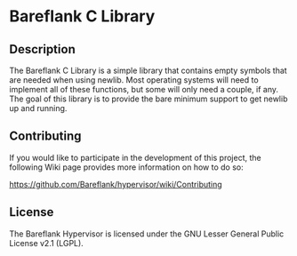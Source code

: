 # Bareflank C Library

## Description

The Bareflank C Library is a simple library that contains empty symbols that are needed when using newlib. Most operating systems will need to implement all of these functions, but some will only need a couple, if any. The goal of this library is to provide the bare minimum support to get newlib up and running. 

## Contributing

If you would like to participate in the development of this project, the following Wiki page provides more information on how to do so:

https://github.com/Bareflank/hypervisor/wiki/Contributing

## License

The Bareflank Hypervisor is licensed under the GNU Lesser General Public License v2.1 (LGPL).
